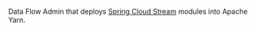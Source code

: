 Data Flow Admin that deploys [Spring Cloud Stream](https://github.com/spring-cloud/spring-cloud-stream) modules into Apache Yarn.
